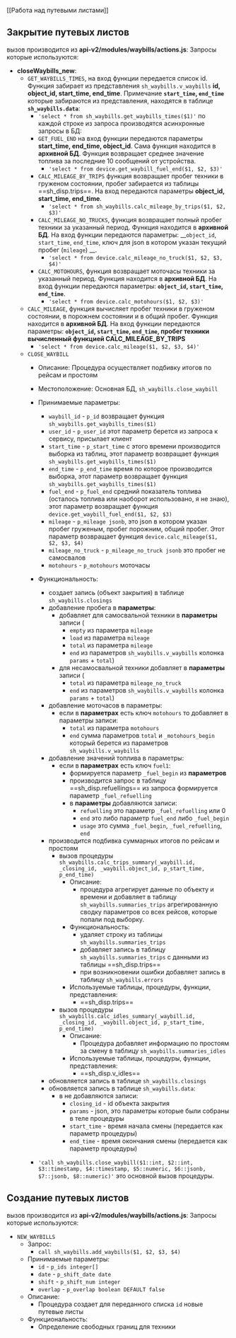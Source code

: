 [[Работа над путевыми листами]]

## Закрытие путевых листов
вызов производится из __api-v2/modules/waybills/actions.js__:
Запросы которые используются:
-  __closeWaybills_new__:
	- `GET_WAYBILLS_TIMES`, на вход функции передается список id. Функция забирает из представления `sh_waybills.v_waybills` __id, object_id, start_time, end_time__. Примечание __`start_time`, `end_time`__ которые забираются из представления, находятся в таблице __`sh_waybills.data`__:
		- `'select * from sh_waybills.get_waybills_times($1)'`
		по каждой строке из запроса производятся асинхронные запросы в БД: 
		- `GET_FUEL_END` на вход функции передаются параметры __start_time, end_time, object_id__. Сама функция находится в __архивной БД__. Функция возвращает среднее значение топлива за последние 10 сообщений от устройства.
			- `'select * from device.get_waybill_fuel_end($1, $2, $3)'`
		- `CALC_MILEAGE_BY_TRIPS` функция возвращает пробег техники в груженом состоянии, пробег забирается из таблицы ==sh_disp.trips==. На вход передаются параметры __object_id, start_time, end_time__.
			- `'select * from sh_waybills.calc_mileage_by_trips($1, $2, $3)'`
		- `CALC_MILEAGE_NO_TRUCKS`, функция возвращает полный пробег техники за указанный период. Функция находится в __архивной БД__. На вход функции передаются параметры: __`object_id`, `start_time`, `end_time`, ключ для json в котором указан текущий пробег (`mileage`) __.
			- `'select * from device.calc_mileage_no_truck($1, $2, $3, $4)'`
		- `CALC_MOTOHOURS`, функция возвращает моточасы техники за указанный период. Функция находится в __архивной БД__. На вход функции передаются параметры: __`object_id`, `start_time`, `end_time`__.
			- `'select * from device.calc_motohours($1, $2, $3)'`
	- `CALC_MILEAGE`, функция вычисляет пробег техники в груженом состоянии, в порожнем состоянии и в общий пробег. Функция находится в __архивной БД__. На вход функции передаются параметры: __`object_id`, `start_time`, `end_time`, пробег техники вычисленный функцией CALC_MILEAGE_BY_TRIPS__
		- `'select * from device.calc_mileage($1, $2, $3, $4)'`
	- `CLOSE_WAYBILL`
		- Описание: 
				Процедура осуществляет подбивку итогов по рейсам и простоям
		- Местоположение:
				Основная БД, `sh_waybills.close_waybill`
		- Принимаемые параметры:
			- `waybill_id` - `p_id` возвращает функция `sh_waybills.get_waybills_times($1)`
			- `user_id` - `p_user_id` этот параметр берется из запроса к сервису, присылает клиент
			- `start_time` - `p_start_time` с этого времени производится выборка из таблиц, этот параметр возвращает функция `sh_waybills.get_waybills_times($1)`
			- `end_time` - `p_end_time` время по которое производится выборка, этот параметр возвращает функция `sh_waybills.get_waybills_times($1)`
			- `fuel_end` - `p_fuel_end` средний показатель топлива (осталось топлива или наоборот использовано, я не знаю), этот параметр возвращает функция `device.get_waybill_fuel_end($1, $2, $3)`
			- `mileage` - `p_mileage jsonb`, это json в котором указан пробег груженым, пробег порожним, общий пробег. Этот параметр возвращает функция `device.calc_mileage($1, $2, $3, $4)`
			- `mileage_no_truck` - `p_mileage_no_truck jsonb` это пробег не самосвалов
			- `motohours` - `p_motohours` моточасы
		- Функциональность:
			- создает запись (объект закрытия) в таблице  `sh_waybills.closings`
			- добавление пробега в __параметры__:
				- добавляет для самосвальной техники в __параметры__ записи (
					- `empty` из параметра `mileage`
					- `load` из параметра `mileage`
					- `total` из параметра `mileage`
					- `end` из параметров `sh_waybills.v_waybills` колонка `params` + `total`)
				- для несамосвальной техники добавляет в __параметры__ записи (
					- `total` из параметра `mileage_no_truck`
					- `end` из параметров `sh_waybills.v_waybills` колонка `params` + `total`)
			- добавление моточасов в параметры:
				- если в __параметрах__ есть ключ `motohours` то добавляет в параметры записи:
					- `total` из параметра `motohours`
					- `end` сумма параметров `total` и  `_motohours_begin` который берется из параметров `sh_waybills.v_waybills`
			- добавление значений топлива в параметры:
				- если в __параметрах__ есть ключ `fuel1`:
					- формируется параметр `_fuel_begin` из __параметров__
					- производится запрос в таблицу ==sh_disp.refuellings== из запроса формируется параметр `_fuel_refuelling`
					- в __параметры__ добавляются записи:
						- `refuelling` это параметр `_fuel_refuelling` или 0
						- `end` это либо параметр `fuel_end` либо `_fuel_begin`
						- `usage` это сумма `_fuel_begin`, `_fuel_refuelling`, `end` 
			- производится подбивка суммарных итогов по рейсам и простоям
				- вызов процедуры `sh_waybills.calc_trips_summary(_waybill.id, _closing_id, _waybill.object_id, p_start_time, p_end_time)`
					- Описание:
						- процедура агрегирует данные по объекту и времени и добавляет в таблицу `sh_waybills.summaries_trips` агрегированную сводку параметров со всех рейсов, которые попали под выборку.
					- Функциональность:
						- удаляет строку из таблицы `sh_waybills.summaries_trips`
						- добавляет запись в таблицу `sh_waybills.summaries_trips` с данными из таблицы ==sh_disp.trips==
						- при возникновении ошибки добавляет запись в таблицу `sh_waybills.errors`
					- Используемые таблицы, процедуры, функции, представления:
						- ==sh_disp.trips==
				- вызов процедуры `sh_waybills.calc_idles_summary(_waybill.id, _closing_id, _waybill.object_id, p_start_time, p_end_time)`
					- Описание:
						- Процедура добавляет информацию по простоям за смену в таблицу `sh_waybills.summaries_idles`
					- Используемые таблицы, процедуры, функции, представления:
						- ==sh_disp.v_idles==
			- обновляется запись в таблице `sh_waybills.closings`
			- обновляется запись в таблице `sh_waybills.data`:
				- в не добавляются записи:
					- `closing_id` - id объекта закрытия
					- `params` - json, это параметры которые были собраны в теле процедуры
					- `start_time` - время начала смены (передается как параметр процедуры)
					- `end_time` - время окончания смены (передается как параметр процедуры)
			
		- `'call sh_waybills.close_waybill($1::int, $2::int, $3::timestamp, $4::timestamp, $5::numeric, $6::jsonb, $7::jsonb, $8::numeric)'` это основной вызов процедуры.


## Создание путевых листов
вызов производится из __api-v2/modules/waybills/actions.js__:
Запросы которые используются:
- `NEW_WAYBILLS`
	- Запрос:
		- `call sh_waybills.add_waybills($1, $2, $3, $4)`
	- Принимаемые параметры:
		- `id` - `p_ids integer[]`
		- `date` - `p_shift_date date`
		- `shift` - `p_shift_num integer`
		- `overlap` - `p_overlap boolean DEFAULT false`
	- Описание:
		- Процедура создает для переданного списка `id` новые путевые листы
	- Функциональность:
		- Определение свободных границ для техники

